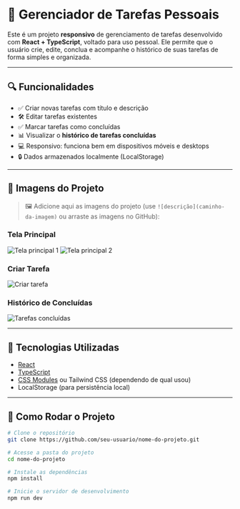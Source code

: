 # 📝 Gerenciador de Tarefas Pessoais

Este é um projeto **responsivo** de gerenciamento de tarefas desenvolvido com **React + TypeScript**, voltado para uso pessoal. Ele permite que o usuário crie, edite, conclua e acompanhe o histórico de suas tarefas de forma simples e organizada.

---

## 🔍 Funcionalidades

- ✅ Criar novas tarefas com título e descrição
- 🛠️ Editar tarefas existentes
- ✅ Marcar tarefas como concluídas
- 📊 Visualizar o **histórico de tarefas concluídas**
- 💻 Responsivo: funciona bem em dispositivos móveis e desktops
- 🔒 Dados armazenados localmente (LocalStorage)

---

## 📸 Imagens do Projeto

> 🖼️ Adicione aqui as imagens do projeto (use `![descrição](caminho-da-imagem)` ou arraste as imagens no GitHub):

### Tela Principal
![Tela principal 1](https://github.com/user-attachments/assets/73f31251-8719-43cc-b12a-ff9800ae2a7e)
![Tela principal 2](https://github.com/user-attachments/assets/343d0d03-8adc-42c6-8d8f-57cef26af8e7)



### Criar Tarefa
![Criar tarefa](https://github.com/user-attachments/assets/3cbbf5c0-c17a-48f5-8199-cac0d410f409)


### Histórico de Concluídas
![Tarefas concluídas](https://github.com/user-attachments/assets/dd07587c-b68c-4b13-82fe-171dc6c8680e)


---

## 🧪 Tecnologias Utilizadas

- [React](https://reactjs.org/)
- [TypeScript](https://www.typescriptlang.org/)
- [CSS Modules](https://github.com/css-modules/css-modules) ou Tailwind CSS (dependendo de qual usou)
- LocalStorage (para persistência local)

---

## 🚀 Como Rodar o Projeto

```bash
# Clone o repositório
git clone https://github.com/seu-usuario/nome-do-projeto.git

# Acesse a pasta do projeto
cd nome-do-projeto

# Instale as dependências
npm install

# Inicie o servidor de desenvolvimento
npm run dev

